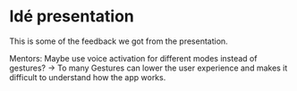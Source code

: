 # Idé presentation
This is some of the feedback we got from the presentation.

Mentors: Maybe use voice activation for different modes instead of gestures? -> To many Gestures can lower the user experience and makes it difficult to understand how the app works.
